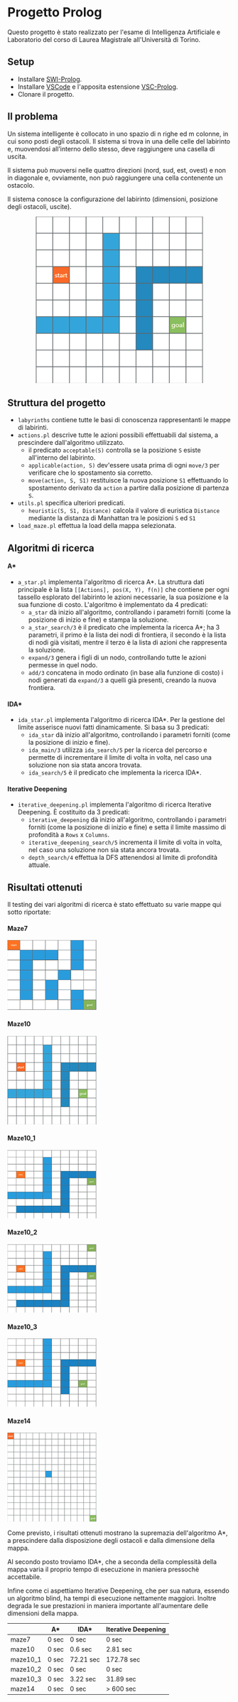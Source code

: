 # Progetto Prolog

Questo progetto è stato realizzato per l'esame di Intelligenza Artificiale e Laboratorio del corso di Laurea Magistrale all'Università di Torino.

## Setup
- Installare [SWI-Prolog](https://www.swi-prolog.org/download/stable).
- Installare [VSCode](https://code.visualstudio.com/download) e l'apposita estensione [VSC-Prolog](https://marketplace.visualstudio.com/items?itemName=arthurwang.vsc-prolog).
- Clonare il progetto.

## Il problema
Un sistema intelligente è collocato in uno spazio di n righe ed m colonne, in cui sono posti degli ostacoli. Il sistema si trova in una delle celle del labirinto e, muovendosi all’interno dello stesso, deve raggiungere una casella di uscita.

Il sistema può muoversi nelle quattro direzioni (nord, sud, est, ovest) e non in diagonale e, ovviamente, non può raggiungere una cella contenente un ostacolo.

Il sistema conosce la configurazione del labirinto (dimensioni, posizione degli ostacoli, uscite).

<p align="center">
  <img src="https://github.com/lorenzofavaro/IA-Prolog/blob/master/labyrinths/maze10.png"/>
</p>

## Struttura del progetto
- `labyrinths` contiene tutte le basi di conoscenza rappresentanti le mappe di labirinti.
- `actions.pl` descrive tutte le azioni possibili effettuabili dal sistema, a prescindere dall'algoritmo utilizzato.
  - il predicato `acceptable(S)` controlla se la posizione `S` esiste all'interno del labirinto.
  - `applicable(action, S)` dev'essere usata prima di ogni `move/3` per verificare che lo spostamento sia corretto.
  - `move(action, S, S1)` restituisce la nuova posizione `S1` effettuando lo spostamento derivato da `action` a partire dalla posizione di partenza `S`.
- `utils.pl` specifica ulteriori predicati.
  - `heuristic(S, S1, Distance)` calcola il valore di euristica `Distance` mediante la distanza di Manhattan tra le posizioni `S` ed `S1`
- `load_maze.pl` effettua la load della mappa selezionata.

## Algoritmi di ricerca
#### A*
- `a_star.pl` implementa l'algoritmo di ricerca A*. La struttura dati principale è la lista `[[Actions], pos(X, Y), f(n)]` che contiene per ogni tassello esplorato del labirinto le azioni necessarie, la sua posizione e la sua funzione di costo. L'algoritmo è implementato da 4 predicati:
  - `a_star` dà inizio all'algoritmo, controllando i parametri forniti (come la posizione di inizio e fine) e stampa la soluzione.
  - `a_star_search/3` è il predicato che implementa la ricerca A*; ha 3 parametri, il primo è la lista dei nodi di frontiera, il secondo è la lista di nodi già visitati, mentre il terzo è la lista di azioni che rappresenta la soluzione.
  - `expand/3` genera i figli di un nodo, controllando tutte le azioni permesse in quel nodo.
  - `add/3` concatena in modo ordinato (in base alla funzione di costo) i nodi generati da `expand/3` a quelli già presenti, creando la nuova frontiera.
#### IDA*
- `ida_star.pl` implementa l'algoritmo di ricerca IDA*. Per la gestione del limite asserisce nuovi fatti dinamicamente. Si basa su 3 predicati:
  - `ida_star` dà inizio all'algoritmo, controllando i parametri forniti (come la posizione di inizio e fine).
  - `ida_main/3` utilizza `ida_search/5` per la ricerca del percorso e permette di incrementare il limite di volta in volta, nel caso una soluzione non sia stata ancora trovata.
  - `ida_search/5` è il predicato che implementa la ricerca IDA*.
#### Iterative Deepening
- `iterative_deepening.pl` implementa l'algoritmo di ricerca Iterative Deepening. È costituito da 3 predicati:
  - `iterative_deepening` dà inizio all'algoritmo, controllando i parametri forniti (come la posizione di inizio e fine) e setta il limite massimo di profondità a `Rows` x `Columns`.
  - `iterative_deepening_search/5` incrementa il limite di volta in volta, nel caso una soluzione non sia stata ancora trovata.
  - `depth_search/4` effettua la DFS attenendosi al limite di profondità attuale.

## Risultati ottenuti
Il testing dei vari algoritmi di ricerca è stato effettuato su varie mappe qui sotto riportate:

#### Maze7
<img src="https://github.com/lorenzofavaro/IA-Prolog/blob/master/labyrinths/maze7_mini.png"/>

#### Maze10
<img src="https://github.com/lorenzofavaro/IA-Prolog/blob/master/labyrinths/maze10_mini.png"/>

#### Maze10_1
<img src="https://github.com/lorenzofavaro/IA-Prolog/blob/master/labyrinths/maze10_1_mini.png"/>

#### Maze10_2
<img src="https://github.com/lorenzofavaro/IA-Prolog/blob/master/labyrinths/maze10_2_mini.png"/>

#### Maze10_3
<img src="https://github.com/lorenzofavaro/IA-Prolog/blob/master/labyrinths/maze10_3_mini.png"/>

#### Maze14
<img src="https://github.com/lorenzofavaro/IA-Prolog/blob/master/labyrinths/maze14_mini.png"/>

Come previsto, i risultati ottenuti mostrano la supremazia dell'algoritmo A*, a prescindere dalla disposizione degli ostacoli e dalla dimensione della mappa.

Al secondo posto troviamo IDA*, che a seconda della complessità della mappa varia il proprio tempo di esecuzione in maniera pressochè accettabile.

Infine come ci aspettiamo Iterative Deepening, che per sua natura, essendo un algoritmo blind, ha tempi di esecuzione nettamente maggiori. Inoltre degrada le sue prestazioni in maniera importante all'aumentare delle dimensioni della mappa.


|          | A*    | IDA*      | Iterative Deepening |
|----------|-------|-----------|---------------------|
| maze7    | 0 sec | 0 sec     | 0 sec               |
| maze10   | 0 sec | 0.6 sec   | 2.81 sec            |
| maze10_1 | 0 sec | 72.21 sec | 172.78 sec          |
| maze10_2 | 0 sec | 0 sec     | 0 sec               |
| maze10_3 | 0 sec | 3.22 sec  | 31.89 sec           |
| maze14   | 0 sec | 0 sec     | > 600 sec           |
